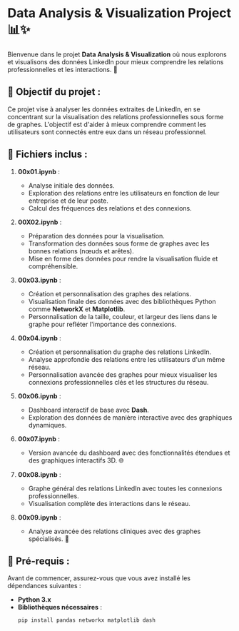 # Data Analysis & Visualization Project 📊✨

Bienvenue dans le projet **Data Analysis & Visualization** où nous explorons et visualisons des données LinkedIn pour mieux comprendre les relations professionnelles et les interactions. 🤝

## 🚀 Objectif du projet :
Ce projet vise à analyser les données extraites de LinkedIn, en se concentrant sur la visualisation des relations professionnelles sous forme de graphes. L'objectif est d'aider à mieux comprendre comment les utilisateurs sont connectés entre eux dans un réseau professionnel.

## 📁 Fichiers inclus :
1. **00x01.ipynb** : 
   - Analyse initiale des données.  
   - Exploration des relations entre les utilisateurs en fonction de leur entreprise et de leur poste.  
   - Calcul des fréquences des relations et des connexions.

2. **00X02.ipynb** : 
   - Préparation des données pour la visualisation.  
   - Transformation des données sous forme de graphes avec les bonnes relations (nœuds et arêtes).  
   - Mise en forme des données pour rendre la visualisation fluide et compréhensible.

3. **00x03.ipynb** : 
   - Création et personnalisation des graphes des relations.  
   - Visualisation finale des données avec des bibliothèques Python comme **NetworkX** et **Matplotlib**.  
   - Personnalisation de la taille, couleur, et largeur des liens dans le graphe pour refléter l'importance des connexions.

4. **00x04.ipynb** : 
   - Création et personnalisation du graphe des relations LinkedIn.  
   - Analyse approfondie des relations entre les utilisateurs d'un même réseau.  
   - Personnalisation avancée des graphes pour mieux visualiser les connexions professionnelles clés et les structures du réseau.

5. **00x06.ipynb** : 
   - Dashboard interactif de base avec **Dash**.  
   - Exploration des données de manière interactive avec des graphiques dynamiques.

6. **00x07.ipynb** : 
   - Version avancée du dashboard avec des fonctionnalités étendues et des graphiques interactifs 3D. 🌐

7. **00x08.ipynb** : 
   - Graphe général des relations LinkedIn avec toutes les connexions professionnelles.  
   - Visualisation complète des interactions dans le réseau.

8. **00x09.ipynb** : 
   - Analyse avancée des relations cliniques avec des graphes spécialisés. 🏥

## 🔧 Pré-requis :
Avant de commencer, assurez-vous que vous avez installé les dépendances suivantes :
- **Python 3.x**
- **Bibliothèques nécessaires** :
   ```bash
   pip install pandas networkx matplotlib dash

